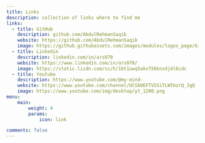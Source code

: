 ```yaml
---
title: Links
description: collection of links where to find me
links:
  - title: GitHub
    description: github.com/AbdulRehmanSaqib
    website: https://github.com/AbdulRehmanSaqib
    image: https://github.githubassets.com/images/modules/logos_page/GitHub-Mark.png
  - title: Linkedin
    description: linkedin.com/in/ars070
    website: https://www.linkedin.com/in/ars070/
    image: https://static.licdn.com/sc/h/1bt1uwq5akv756knzdj4l6cdc
  - title: Youtube
    description: https://www.youtube.com/@my-mind-
    website: https://www.youtube.com/channel/UCSb0EFTVIGiTLWTmzrQ_JgQ
    image: https://www.youtube.com/img/desktop/yt_1200.png
menu:
    main: 
        weight: 4
        params:
            icon: link

comments: false
---
```

<!-- 
To use this feature, add `links` section to frontmatter.

This page's frontmatter:

```yaml
links:
  - title: GitHub
    description: GitHub is the world's largest software development platform.
    website: https://github.com
    image: https://github.githubassets.com/images/modules/logos_page/GitHub-Mark.png
  - title: TypeScript
    description: TypeScript is a typed superset of JavaScript that compiles to plain JavaScript.
    website: https://www.typescriptlang.org
    image: ts-logo-128.jpg
```

`image` field accepts both local and external images. -->
